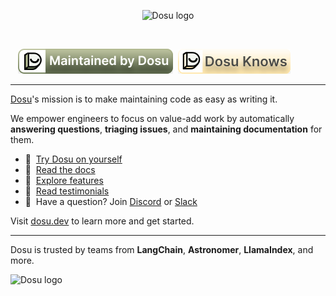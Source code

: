 <p align="center">
  <picture>
    <source media="(prefers-color-scheme: dark)" srcset="https://github.com/dosu-ai/assets/blob/main/icon-name-dark.png?raw=true">
    <source media="(prefers-color-scheme: light)" srcset="https://github.com/dosu-ai/assets/blob/main/icon-name-light.png?raw=true">
    <img alt="Dosu logo" width="40%">
  </picture>
</p>

<br/>

<p align="center">
  
&nbsp;&nbsp;&nbsp;[![Dosu](https://raw.githubusercontent.com/dosu-ai/assets/main/dosu-badge.svg)](https://dosu.dev)
&nbsp;[![Dosu](https://raw.githubusercontent.com/dosu-ai/assets/main/dosu-knows-badge.svg)](https://knows.dosu.dev)

</p>

---

[Dosu](https://dosu.dev/)'s mission is to make maintaining code as easy as writing it.

We empower engineers to focus on value-add work by automatically **answering questions**, **triaging issues**, and **maintaining documentation** for them.

- 🤖&nbsp;&nbsp;[Try Dosu on yourself](https://app.dosu.dev/)
- 📖&nbsp;&nbsp;[Read the docs](https://docs.dosu.dev/pages/onboarding-quickstart)
- 🚀&nbsp;&nbsp;[Explore features](https://docs.dosu.dev/pages/features-auto-labeling)
- 🤩&nbsp;&nbsp;[Read testimonials](https://go.dosu.dev/reviews)
- 💬&nbsp;&nbsp;Have a question? Join [Discord](https://discord.gg/22fKbYm9Mp) or [Slack](https://join.slack.com/t/dosucommunity/shared_invite/zt-2l2r2csg5-9Wtkchf~WZbDdFZBDC7O0A)

Visit [dosu.dev](https://dosu.dev/) to learn more and get started.

---

Dosu is trusted by teams from **LangChain**, **Astronomer**, **LlamaIndex**, and more.

<picture>
  <source media="(prefers-color-scheme: dark)" srcset="https://github.com/dosu-ai/assets/blob/main/customers-dark-line.png?raw=true">
  <source media="(prefers-color-scheme: light)" srcset="https://github.com/dosu-ai/assets/blob/main/customers-light-line.png?raw=true">
  <img alt="Dosu logo" height="48">
</picture>
